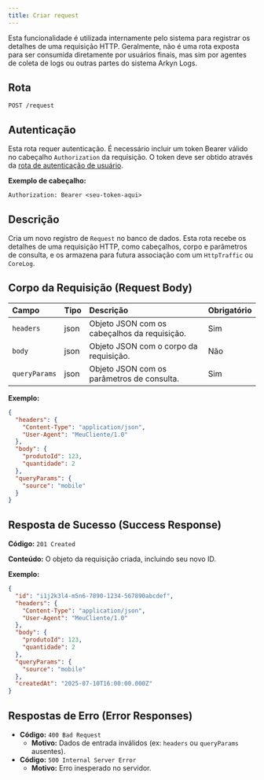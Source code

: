 ```yaml
---
title: Criar request
---
```


Esta funcionalidade é utilizada internamente pelo sistema para registrar os detalhes de uma requisição HTTP. Geralmente, não é uma rota exposta para ser consumida diretamente por usuários finais, mas sim por agentes de coleta de logs ou outras partes do sistema Arkyn Logs.

## Rota

`POST /request`

## Autenticação

Esta rota requer autenticação. É necessário incluir um token Bearer válido no cabeçalho `Authorization` da requisição. O token deve ser obtido através da [rota de autenticação de usuário](/user/authuser/).

**Exemplo de cabeçalho:**

```
Authorization: Bearer <seu-token-aqui>
```

## Descrição

Cria um novo registro de `Request` no banco de dados. Esta rota recebe os detalhes de uma requisição HTTP, como cabeçalhos, corpo e parâmetros de consulta, e os armazena para futura associação com um `HttpTraffic` ou `CoreLog`.

## Corpo da Requisição (Request Body)

| Campo         | Tipo | Descrição                                    | Obrigatório |
| :------------ | :--- | :------------------------------------------- | :---------- |
| `headers`     | json | Objeto JSON com os cabeçalhos da requisição. | Sim         |
| `body`        | json | Objeto JSON com o corpo da requisição.       | Não         |
| `queryParams` | json | Objeto JSON com os parâmetros de consulta.   | Sim         |

**Exemplo:**

```json
{
  "headers": {
    "Content-Type": "application/json",
    "User-Agent": "MeuCliente/1.0"
  },
  "body": {
    "produtoId": 123,
    "quantidade": 2
  },
  "queryParams": {
    "source": "mobile"
  }
}
```

## Resposta de Sucesso (Success Response)

**Código:** `201 Created`

**Conteúdo:** O objeto da requisição criada, incluindo seu novo ID.

**Exemplo:**

```json
{
  "id": "i1j2k3l4-m5n6-7890-1234-567890abcdef",
  "headers": {
    "Content-Type": "application/json",
    "User-Agent": "MeuCliente/1.0"
  },
  "body": {
    "produtoId": 123,
    "quantidade": 2
  },
  "queryParams": {
    "source": "mobile"
  },
  "createdAt": "2025-07-10T16:00:00.000Z"
}
```

## Respostas de Erro (Error Responses)

- **Código:** `400 Bad Request`
  - **Motivo:** Dados de entrada inválidos (ex: `headers` ou `queryParams` ausentes).
- **Código:** `500 Internal Server Error`
  - **Motivo:** Erro inesperado no servidor.
